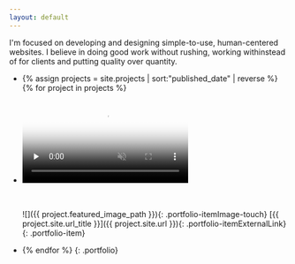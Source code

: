 ```yaml
---
layout: default
---
```



<div class="intro"><p class="intro-text">I'm focused on developing and designing simple-to-use, human-centered websites. I believe in doing good work without rushing, working withinstead of for clients and putting quality over quantity.</p></div>

* {% assign projects = site.projects | sort:"published_date" | reverse %} {% for project in projects %}
* <!-- <a href="{{ project.url }}"> -->

  <video poster="{{ project.featured_image_path }}" preload="none" loop="" muted=""><source type="video/mp4" src="{{ project.featured_video_path }}" /></video>

  <div class="portfolio-itemBorder">&nbsp;</div>

  <div class="portfolio-itemImage" style="background-image: url('{{ project.featured_image_path }}');">&nbsp;</div><!-- <div class="portfolio-itemImage">
  					<img src="{{ project.featured_image_path }}" alt="">				 --> ![]({{ project.featured_image_path }}){: .portfolio-itemImage-touch} [{{ project.site.url_title }}]({{ project.site.url }}){: .portfolio-itemExternalLink} <!-- <p>{{project.title}}

   --> <!-- </a> -->{: .portfolio-item}
* {% endfor %}
{: .portfolio}